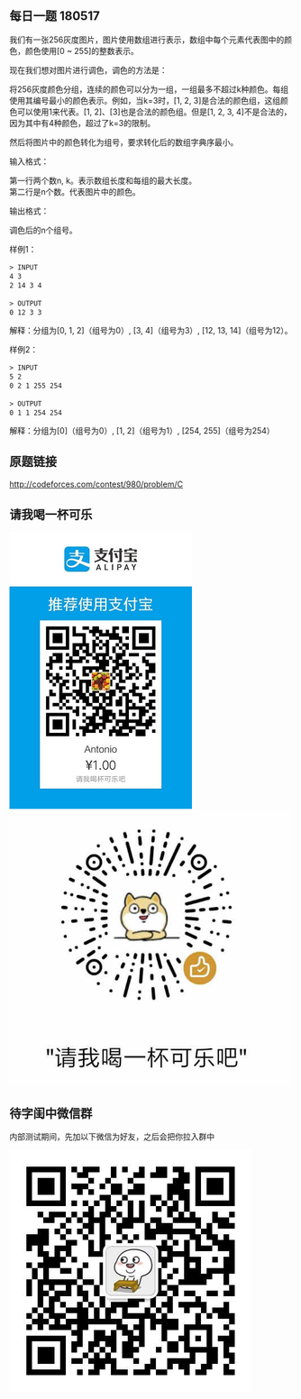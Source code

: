 ## 每日一题 180517

我们有一张256灰度图片，图片使用数组进行表示，数组中每个元素代表图中的颜色，颜色使用[0 ~ 255]的整数表示。

现在我们想对图片进行调色，调色的方法是：

将256灰度颜色分组，连续的颜色可以分为一组，一组最多不超过k种颜色。每组使用其编号最小的颜色表示。例如，当k=3时，[1, 2, 3]是合法的颜色组，这组颜色可以使用1来代表。[1, 2]、[3]也是合法的颜色组。但是[1, 2, 3, 4]不是合法的，因为其中有4种颜色，超过了k=3的限制。

然后将图片中的颜色转化为组号，要求转化后的数组字典序最小。

输入格式：

第一行两个数n, k。表示数组长度和每组的最大长度。         
第二行是n个数。代表图片中的颜色。

输出格式：

调色后的n个组号。

样例1：

```
> INPUT
4 3
2 14 3 4

> OUTPUT
0 12 3 3
```

解释：分组为[0, 1, 2]（组号为0）, [3, 4]（组号为3）, [12, 13, 14]（组号为12）。

样例2：

```
> INPUT
5 2
0 2 1 255 254

> OUTPUT
0 1 1 254 254
```

解释：分组为[0]（组号为0）, [1, 2]（组号为1）, [254, 255]（组号为254）

## 原题链接

http://codeforces.com/contest/980/problem/C

## 请我喝一杯可乐

![](https://raw.githubusercontent.com/Inapt19/Resource/master/bonus_QR.jpg)
![](https://raw.githubusercontent.com/Inapt19/Resource/master/wechat_bonus_qr.jpg)

## 待字闺中微信群

内部测试期间，先加以下微信为好友，之后会把你拉入群中

![](https://raw.githubusercontent.com/Inapt19/Resource/master/wechat_QR.jpg)
